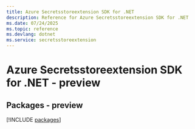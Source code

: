 ```yaml
---
title: Azure Secretsstoreextension SDK for .NET
description: Reference for Azure Secretsstoreextension SDK for .NET
ms.date: 07/24/2025
ms.topic: reference
ms.devlang: dotnet
ms.service: secretsstoreextension
---
```

# Azure Secretsstoreextension SDK for .NET - preview
## Packages - preview
[!INCLUDE [packages](secretsstoreextension-index.md)]